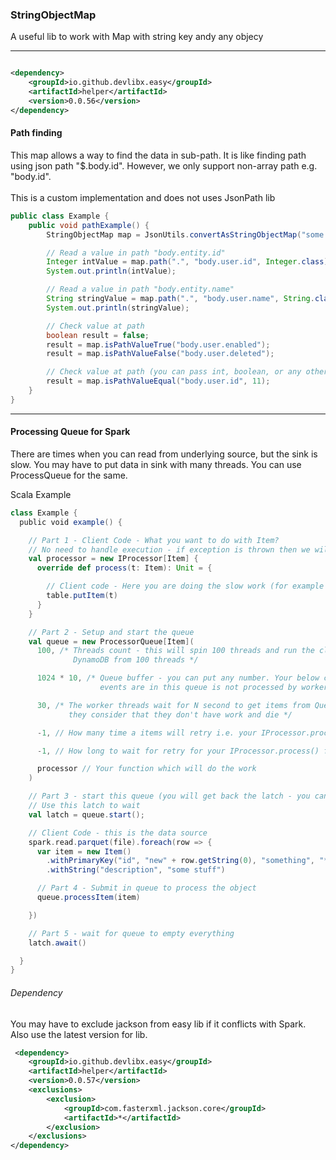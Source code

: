### StringObjectMap

A useful lib to work with Map with string key andy any objecy
<hr>

```xml

<dependency>
    <groupId>io.github.devlibx.easy</groupId>
    <artifactId>helper</artifactId>
    <version>0.0.56</version>
</dependency>

```

#### Path finding

This map allows a way to find the data in sub-path. It is like finding path using json path "$.body.id". However, we
only support non-array path e.g. "body.id". <br><br>
This is a custom implementation and does not uses JsonPath lib

```java
public class Example {
    public void pathExample() {
        StringObjectMap map = JsonUtils.convertAsStringObjectMap("some json string");

        // Read a value in path "body.entity.id"
        Integer intValue = map.path(".", "body.user.id", Integer.class);
        System.out.println(intValue);

        // Read a value in path "body.entity.name"
        String stringValue = map.path(".", "body.user.name", String.class);
        System.out.println(stringValue);

        // Check value at path
        boolean result = false;
        result = map.isPathValueTrue("body.user.enabled");
        result = map.isPathValueFalse("body.user.deleted");

        // Check value at path (you can pass int, boolean, or any other object)
        result = map.isPathValueEqual("body.user.id", 11);
    }
}
```

<hr>

#### Processing Queue for Spark

There are times when you can read from underlying source, but the sink is slow. You may have to put data in sink with
many threads. You can use ProcessQueue for the same.

Scala Example

```scala
class Example {
  public void example() {

    // Part 1 - Client Code - What you want to do with Item?
    // No need to handle execution - if exception is thrown then we will retry
    val processor = new IProcessor[Item] {
      override def process(t: Item): Unit = {

        // Client code - Here you are doing the slow work (for example we ar putting data to DynamoDb table)
        table.putItem(t)
      }
    }

    // Part 2 - Setup and start the queue
    val queue = new ProcessorQueue[Item](
      100, /* Threads count - this will spin 100 threads and run the client code in parallel e.g. hit 
              DynamoDB from 100 threads */

      1024 * 10, /* Queue buffer - you can put any number. Your below code where you call "processItem"  will block if 
                    events are in this queue is not processed by worker threads */

      30, /* The worker threads wait for N second to get items from Queue - if anytime they don't get items for N sec 
             they consider that they don't have work and die */

      -1, // How many time a items will retry i.e. your IProcessor.process() function retry count

      -1, // How long to wait for retry for your IProcessor.process() function

      processor // Your function which will do the work
    )

    // Part 3 - start this queue (you will get back the latch - you can wait on latch to see if processed is completed or not)
    // Use this latch to wait 
    val latch = queue.start();

    // Client Code - this is the data source
    spark.read.parquet(file).foreach(row => {
      var item = new Item()
        .withPrimaryKey("id", "new" + row.getString(0), "something", "*")
        .withString("description", "some stuff")

      // Part 4 - Submit in queue to process the object
      queue.processItem(item)

    })

    // Part 5 - wait for queue to empty everything
    latch.await()

  }
}
```

###### Dependency
You may have to exclude jackson from easy lib if it conflicts with Spark. Also use the latest version for lib. 
```xml
 <dependency>
    <groupId>io.github.devlibx.easy</groupId>
    <artifactId>helper</artifactId>
    <version>0.0.57</version>
    <exclusions>
        <exclusion>
            <groupId>com.fasterxml.jackson.core</groupId>
            <artifactId>*</artifactId>
        </exclusion>
    </exclusions>
</dependency>
```